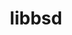 ---
title: "libbsd"
layout: cache
categories: [package, develop-2024-05-05]
meta: {"versions": ["0.12.1"], "compilers": ["gcc@=11.4.0", "gcc@=7.3.1"], "oss": ["amzn2", "ubuntu22.04"], "platforms": ["linux"], "targets": ["neoverse_v1", "x86_64_v3"], "stacks": ["aws-isc", "e4s", "e4s-neoverse_v1", "e4s-rocm-external", "root"], "num_specs": 3, "num_specs_by_stack": {"root": 3, "e4s-neoverse_v1": 1, "e4s": 1, "e4s-rocm-external": 1, "aws-isc": 1}}
spec_details: [{"hash": "gwxzep2uvogxkbgupfxj6r7ugpoygtzj", "compiler": "gcc@=11.4.0", "versions": ["0.12.1"], "os": "ubuntu22.04", "platform": "linux", "target": "neoverse_v1", "variants": ["build_system=autotools"], "stacks": ["root", "e4s-neoverse_v1"], "size": "-", "tarball": "https://binaries.spack.io/releases/develop-2024-05-05/build_cache/linux-ubuntu22.04-neoverse_v1/gcc-11.4.0/libbsd-0.12.1/linux-ubuntu22.04-neoverse_v1-gcc-11.4.0-libbsd-0.12.1-gwxzep2uvogxkbgupfxj6r7ugpoygtzj.spack"}, {"hash": "ca45y6kawcnoscyta2cacbrqsmhwhz4l", "compiler": "gcc@=11.4.0", "versions": ["0.12.1"], "os": "ubuntu22.04", "platform": "linux", "target": "x86_64_v3", "variants": ["build_system=autotools"], "stacks": ["e4s", "e4s-rocm-external", "root"], "size": "-", "tarball": "https://binaries.spack.io/releases/develop-2024-05-05/build_cache/linux-ubuntu22.04-x86_64_v3/gcc-11.4.0/libbsd-0.12.1/linux-ubuntu22.04-x86_64_v3-gcc-11.4.0-libbsd-0.12.1-ca45y6kawcnoscyta2cacbrqsmhwhz4l.spack"}, {"hash": "j3kxfewsdafhxtn6vqrdr5a2xkqdgpll", "compiler": "gcc@=7.3.1", "versions": ["0.12.1"], "os": "amzn2", "platform": "linux", "target": "x86_64_v3", "variants": ["build_system=autotools"], "stacks": ["root", "aws-isc"], "size": "-", "tarball": "https://binaries.spack.io/releases/develop-2024-05-05/build_cache/linux-amzn2-x86_64_v3/gcc-7.3.1/libbsd-0.12.1/linux-amzn2-x86_64_v3-gcc-7.3.1-libbsd-0.12.1-j3kxfewsdafhxtn6vqrdr5a2xkqdgpll.spack"}]
---